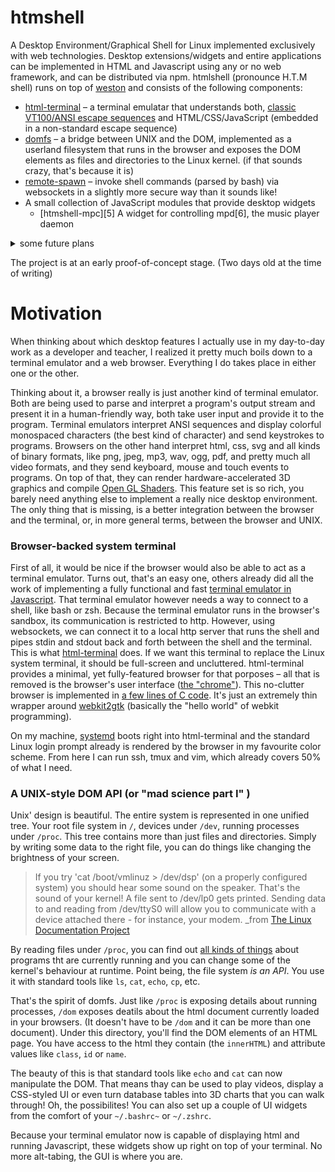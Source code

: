 # htmshell
A Desktop Environment/Graphical Shell for Linux implemented exclusively with web technologies. Desktop extensions/widgets and entire applications can be implemented in HTML and Javascript using any or no web framework, and can be distributed via npm. htmlshell (pronounce H.T.M shell) runs on top of [weston][1] and consists of the following components:

- [html-terminal][2] – a terminal emulatar that understands both, [classic VT100/ANSI escape sequences][10] and HTML/CSS/JavaScript (embedded in a non-standard escape sequence)
- [domfs][3] – a bridge between UNIX and the DOM, implemented as a userland filesystem that runs in the browser and exposes the DOM elements as files and directories to the Linux kernel. (if that sounds crazy, that's because it is)
- [remote-spawn][4] – invoke shell commands (parsed by bash) via websockets in a slightly more secure way than it sounds like!
- A small collection of JavaScript modules that provide desktop widgets
  - [htmshell-mpc][5] A widget for controlling mpd[6], the music player daemon
  
<details><summary>some future plans</summary>
- More Widgets:
  - [htmshell-rgbkey][7] A widget for controlling the per-key RGB backlight of a Razer keyboard
  - [htmshell-networkmanager][8] A widget that lets you choose a wifi network
  - [htmshell-graphs][9] A widget that shows realtime graphs for things like memory consumption, CPU temperature, and battery charge
  
- an Arch-based distro
</details>
  
The project is at an early proof-of-concept stage. (Two days old at the time of writing)

# Motivation

When thinking about which desktop features I actually use in my day-to-day work as a developer and teacher, I realized it pretty much boils down to a terminal emulator and a web browser. Everything I do takes place in either one or the other.

Thinking about it, a browser really is just another kind of terminal emulator. Both are being used to parse and interpret a program's output stream and present it in a human-friendly way, both take user input and provide it to the program. Terminal emulators interpret ANSI sequences and display colorful monospaced characters (the best kind of character) and send keystrokes to programs. Browsers on the other hand interpret html, css, svg and all kinds of binary formats, like png, jpeg, mp3, wav, ogg, pdf, and pretty much all video formats, and they send keyboard, mouse and touch events to programs. On top of that, they can render hardware-accelerated 3D graphics and compile [Open GL Shaders][13]. This feature set is so rich, you barely need anything else to implement a really nice desktop environment. The only thing that is missing, is a better integration between the browser and the terminal, or, in more general terms, between the browser and UNIX.

### Browser-backed system terminal

First of all, it would be nice if the browser would also be able to act as a terminal emulator. Turns out, that's an easy one, others already did all the work of implementing a fully functional and fast [terminal emulator in Javascript][11]. That terminal emulator however needs a way to connect to a shell, like bash or zsh. Because the terminal emulator runs in the browser's sandbox, its communication is restricted to http. However, using websockets, we can connect it to a local http server that runs the shell and pipes stdin and stdout back and forth between the shell and the terminal. This is what [html-terminal][2] does. If we want this terminal to replace the Linux system terminal, it should be full-screen and uncluttered. html-terminal provides a minimal, yet fully-featured browser for that porposes – all that is removed is the browser's user interface ([the "chrome"][15]). This no-clutter browser is implemented in [a few lines of C code][14]. It's just an extremely thin wrapper around [webkit2gtk][12] (basically the "hello world" of webkit programming).

On my machine, [systemd][16] boots right into html-terminal and the standard Linux login prompt already is rendered by the browser in my favourite color scheme. From here I can run ssh, tmux and vim, which already covers 50% of what I need.

### A UNIX-style DOM API (or "mad science part I" )

Unix' design is beautiful. The entire system is represented in one unified tree. Your root file system in `/`, devices under `/dev`, running processes under `/proc`. This tree contains more than just files and directories. Simply by writing some data to the right file, you can do things like changing the brightness of your screen.

> If you try 'cat /boot/vmlinuz > /dev/dsp' (on a properly configured system) you should hear some sound on the speaker. That's the sound of your kernel! A file sent to /dev/lp0 gets printed. Sending data to and reading from /dev/ttyS0 will allow you to communicate with a device attached there - for instance, your modem.
_from [The Linux Documentation Project][17]

By reading files under `/proc`, you can find out [all kinds of things][18] about programs tht are currently running and you can change some of the kernel's behaviour at runtime. Point being, the file system _is an API_. You use it with standard tools like `ls`, `cat`, `echo`, `cp`, etc.

That's the spirit of domfs. Just like `/proc` is exposing details about running processes, `/dom` exposes deatils about the html document currently loaded in your browsers. (It doesn't have to be `/dom` and it can be more than one document). Under this directory, you'll find the DOM elements of an HTML page. You have access to the html they contain (the `innerHTML`) and attribute values like `class`, `id` or `name`.

The beauty of this is that standard tools like `echo` and `cat` can now manipulate the DOM. That means thay can be used to play videos, display a CSS-styled UI or even turn database tables into 3D charts that you can walk through! Oh, the possibilites! You can also set up a couple of UI widgets from the comfort of your `~/.bashrc~` or `~/.zshrc`.

Because your terminal emulator now is capable of displaying html and running Javascript, these widgets show up right on top of your terminal. No more alt-tabing, the GUI is where you are.

### 

[1]: https://github.com/wayland-project/weston
[2]: https://github.com/regular/html-terminal
[3]: https://github.com/regular/domfs
[4]: https://github.com/regular/remote-spawn
[10]: https://en.wikipedia.org/wiki/ANSI_escape_code
[11]: https://github.com/macton/hterm
[12]: https://directory.fsf.org/wiki/Webkit2gtk
[13]: https://www.khronos.org/opengl/wiki/OpenGL_Shading_Language
[14]: https://github.com/regular/html-terminal/blob/master/web.c
[15]: https://en.wikipedia.org/wiki/Graphical_user_interface#User_interface_and_interaction_design
[16]: https://en.wikipedia.org/wiki/Systemd
[17]: http://www.tldp.org/LDP/Linux-Filesystem-Hierarchy/html/dev.html
[18]: http://www.tldp.org/LDP/Linux-Filesystem-Hierarchy/html/proc.html
